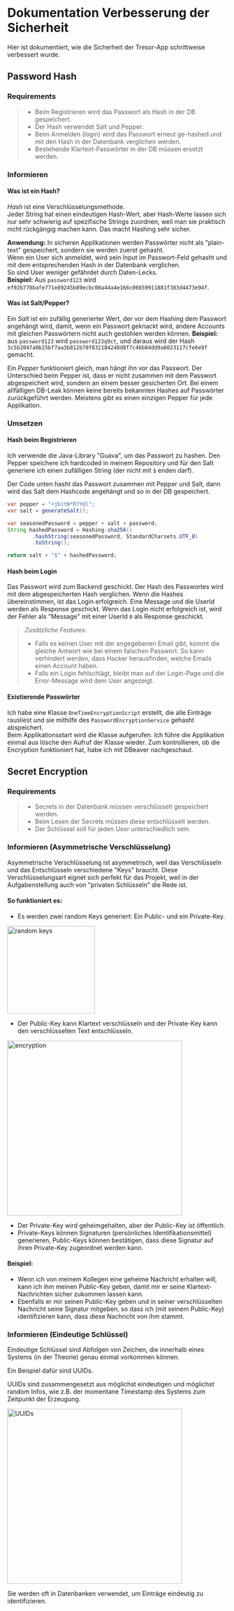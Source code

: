 # Dokumentation Verbesserung der Sicherheit

Hier ist dokumentiert, wie die Sicherheit der Tresor-App schrittweise verbessert wurde.

## Password Hash

### Requirements

> - Beim Registrieren wird das Passwort als Hash in der DB gespeichert.
> - Der Hash verwendet Salt und Pepper.
> - Beim Anmelden (login) wird das Passwort erneut ge-hashed und mit den Hash in der Datenbank verglichen werden.
> - Bestehende Klartext-Passwörter in der DB müssen ersetzt werden.

### Informieren 

#### Was ist ein Hash? 

*Hash* ist eine Verschlüsselungsmethode.  
Jeder String hat einen eindeutigen Hash-Wert, aber Hash-Werte lassen sich nur sehr schwierig auf spezifische Strings zuordnen, weil man sie praktisch nicht rückgängig machen kann. Das macht Hashing sehr sicher.   

**Anwendung:**
In sicheren Applikationen werden Passwörter nicht als "plain-text" gespeichert, sondern sie werden zuerst gehasht.  
Wenn ein User sich anmeldet, wird sein Input im Passwort-Feld gehasht und mit dem entsprechenden Hash in der Datenbank verglichen.  
So sind User weniger gefährdet durch Daten-Lecks.  
**Beispiel:** Aus `password123` wird `ef92b778bafe771e89245b89ecbc08a44a4e166c06659911881f383d4473e94f`.

#### Was ist Salt/Pepper?

Ein *Salt* ist ein zufällig generierter Wert, der vor dem Hashing dem Passwort angehängt wird, damit, wenn ein Passwort geknackt wird, andere Accounts mit gleichen Passwörtern nicht auch gestohlen werden können. 
**Beispiel:** aus `password123` wird `password123q9ct`, und daraus wird der Hash `3c5b2047a0b25bf7aa3b812b70f832184248d8f7c4bb84dd9a6023117cfe6e9f` gemacht.  

Ein *Pepper* funktioniert gleich, man hängt ihn vor das Passwort. Der Unterschied beim Pepper ist, dass er nicht zusammen mit dem Passwort abgespeichert wird, sondern an einem besser gesicherten Ort. Bei einem allfälligen DB-Leak können keine bereits bekannten Hashes auf Passwörter zurückgeführt werden. Meistens gibt es einen einzigen Pepper für jede Applikation.

### Umsetzen

#### Hash beim Registrieren

Ich verwende die Java-Library "Guava", um das Passwort zu hashen.
Den Pepper speichere ich hardcoded in meinem Repository und für den Salt generiere ich einen zufälligen String (der nicht mit `$` enden darf).

Der Code unten hasht das Passwort zusammen mit Pepper und Salt, dann wird das Salt dem Hashcode angehängt und so in der DB gespeichert.

```java
var pepper = "+jb)tN*R?Y@l";
var salt = generateSalt();

var seasonedPassword = pepper + salt + password;
String hashedPassword = Hashing.sha256()
        .hashString(seasonedPassword, StandardCharsets.UTF_8)
        .toString();

return salt + "$" + hashedPassword;
```

#### Hash beim Login

Das Passwort wird zum Backend geschickt. Der Hash des Passwortes wird mit dem abgespeicherten Hash verglichen. Wenn die Hashes übereinstimmen, ist das Login erfolgreich. Eine Message und die UserId werden als Response geschickt. Wenn das Login nicht erfolgreich ist, wird der Fehler als "Message" mit einer UserId `0` als Response geschickt. 

> *Zusätzliche Features:*  
> - Falls es keinen User mit der angegebenen Email gibt, kommt die gleiche Antwort wie bei einem falschen Passwort. So kann verhindert werden, dass Hacker herausfinden, welche Emails einen Account haben.  
> - Falls ein Login fehlschlägt, bleibt man auf der Login-Page und die Error-Message wird dem User angezeigt.

#### Existierende Passwörter

Ich habe eine Klasse `OneTimeEncryptionScript` erstellt, die alle Einträge rausliest und sie mithilfe des `PasswordEncryptionService` gehasht abspeichert.  
Beim Applikationsstart wird die Klasse aufgerufen. Ich führe die Applikation einmal aus lösche den Aufruf der Klasse wieder.
Zum kontrollieren, ob die Encryption funktioniert hat, habe ich mit DBeaver nachgeschaut.

## Secret Encryption

### Requirements
> - Secrets in der Datenbank müssen verschlüsselt gespeichert werden.
> - Beim Lesen der Secrets müssen diese entschlüsselt werden.
> - Der Schlüssel soll für jeden User unterschiedlich sein.

### Informieren (Asymmetrische Verschlüsselung)

Asymmetrische Verschlüsselung ist asymmetrisch, weil das Verschlüsseln und das Entschlüsseln verschiedene "Keys" braucht. Diese Verschlüsselungsart eignet sich perfekt für das Projekt, weil in der Aufgabenstellung auch von "privaten Schlüsseln" die Rede ist. 

#### So funktioniert es:

- Es werden zwei random Keys generiert: Ein Public- und ein Private-Key. 

<img src="https://upload.wikimedia.org/wikipedia/commons/thumb/9/92/Orange_blue_public_private_keygeneration_de.svg/1280px-Orange_blue_public_private_keygeneration_de.svg.png" alt="random keys" width="200"/>

- Der Public-Key kann Klartext verschlüsseln und der Private-Key kann den verschlüsselten Text entschlüsseln. 

<img src="https://upload.wikimedia.org/wikipedia/commons/thumb/a/a2/Orange_blue_public_key_cryptography_de.svg/2880px-Orange_blue_public_key_cryptography_de.svg.png" alt="encryption" width="400"/>

- Der Private-Key wird geheimgehalten, aber der Public-Key ist öffentlich.
- Private-Keys können Signaturen (persönliches Identifikationsmittel) generieren, Public-Keys können bestätigen, dass diese Signatur auf ihren Private-Key zugeordnet werden kann.

#### Beispiel:

- Wenn ich von meinem Kollegen eine geheime Nachricht erhalten will, kann ich ihm meinen Public-Key geben, damit mir er seine Klartext-Nachrichten sicher zukommen lassen kann. 
- Ebenfalls er mir seinen Public-Key geben und in seiner verschlüsselten Nachricht seine Signatur mitgeben, so dass ich (mit seinem Public-Key) identifizieren kann, dass diese Nachricht von ihm stammt. 

### Informieren (Eindeutige Schlüssel)

Eindeutige Schlüssel sind Abfolgen von Zeichen, die innerhalb eines Systems (in der Theorie) genau einmal vorkommen können.

Ein Beispiel dafür sind UUIDs.

UUIDs sind zusammengesetzt aus möglichst eindeutigen und möglichst random Infos, wie z.B. der momentane Timestamp des Systems zum Zeitpunkt der Erzeugung. 

<img src="https://bootcamptoprod.com/wp-content/uploads/2024/01/Java-UUID-Structure.png" alt="UUIDs" width="400"/>

Sie werden oft in Datenbanken verwendet, um Einträge eindeutig zu identifizieren.
